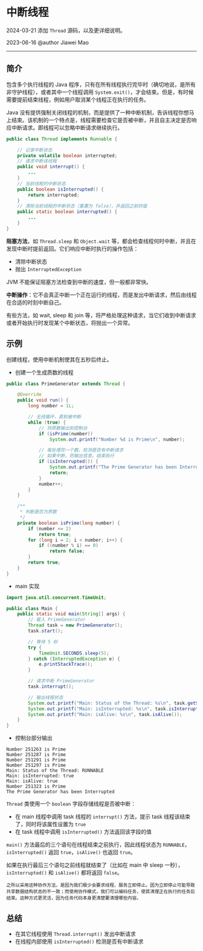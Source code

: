 # 中断线程

2024-03-21
添加 `Thread` 源码，以及更详细说明。

2023-06-16
@author Jiawei Mao

***
## 简介

包含多个执行线程的 Java 程序，只有在所有线程执行完毕时（确切地说，是所有非守护线程），或者其中一个线程调用 `System.exit()`，才会结束。但是，有时候需要提前结束线程，例如用户取消某个线程正在执行的任务。

Java 没有提供强制关闭线程的机制，而是提供了一种中断机制，告诉线程你想马上结束。该机制的一个特点是，线程需要检查它是否被中断，并且自主决定是否响应中断请求。即线程可以忽略中断请求继续执行。

```java
public class Thread implements Runnable {

    // 记录中断状态
    private volatile boolean interrupted;
    // 请求中断该线程
    public void interrupt() {
		...
    }
    // 当前线程的中断状态
	public boolean isInterrupted() {
        return interrupted;
    }
    // 清除当前线程的中断状态（重置为 false），并返回之前的值
    public static boolean interrupted() {
		...
    }
}
```

**阻塞方法**，如 `Thread.sleep` 和 `Object.wait` 等，都会检查线程何时中断，并且在发现中断时提前返回。它们响应中断时执行的操作包括：

- 清除中断状态
- 抛出 `InterruptedException`

JVM 不能保证阻塞方法检查到中断的速度，但一般都非常快。

**中断操作**：它不会真正中断一个正在运行的线程，而是发出中断请求，然后由线程在合适的时刻中断自己。

有些方法，如 wait, sleep 和 join 等，将严格处理这种请求，当它们收到中断请求或者开始执行时发现某个中断状态，将抛出一个异常。

## 示例

创建线程，使用中断机制使其在五秒后终止。

- 创建一个生成质数的线程

```java
public class PrimeGenerator extends Thread {

    @Override
    public void run() {
        long number = 1L;

        // 无线循环，直到被中断
        while (true) {
            // 将质数输出到控制台
            if (isPrime(number))
                System.out.printf("Number %d is Prime\n", number);

            // 每处理完一个数，检测是否有中断请求
            // 如果中断，则输出信息，结束执行
            if (isInterrupted()) {
                System.out.printf("The Prime Generator has been Interrupted\n");
                return;
            }
            number++;
        }
    }

    /**
     * 判断是否为质数
     */
    private boolean isPrime(long number) {
        if (number <= 2)
            return true;
        for (long i = 2; i < number; i++) {
            if ((number % i) == 0)
                return false;
        }
        return true;
    }
}
```

- main 实现

```java
import java.util.concurrent.TimeUnit;

public class Main {
    public static void main(String[] args) {
        // 载入 PrimeGenerator
        Thread task = new PrimeGenerator();
        task.start();

        // 等待 5 秒
        try {
            TimeUnit.SECONDS.sleep(5);
        } catch (InterruptedException e) {
            e.printStackTrace();
        }

        // 请求中断 PrimeGenerator
        task.interrupt();

        // 输出线程状态
        System.out.printf("Main: Status of the Thread: %s\n", task.getState());
        System.out.printf("Main: isInterrupted: %s\n", task.isInterrupted());
        System.out.printf("Main: isAlive: %s\n", task.isAlive());
    }
}
```

- 控制台部分输出

```
Number 251263 is Prime
Number 251287 is Prime
Number 251291 is Prime
Number 251297 is Prime
Main: Status of the Thread: RUNNABLE
Main: isInterrupted: true
Main: isAlive: true
Number 251323 is Prime
The Prime Generator has been Interrupted
```

`Thread` 类使用一个 `boolean` 字段存储线程是否被中断：

- 在 main 线程中调用 task 线程的 `interrupt()` 方法，提示 task 线程该结束了，同时将该属性设置为 `true`
- 在 task 线程中调用 `isInterrupted()` 方法返回该字段的值

`main()` 方法最后的三个语句在线程结束之前执行，因此线程状态为 `RUNNABLE`，`isInterrupted()` 返回 `true`，`isAlive()` 也返回 `true`。

如果在执行最后三个语句之前线程就结束了（比如在 main 中 sleep 一秒），`isInterrupted()` 和 `isAlive()` 都将返回 `false`。

```ad-info
之所以采用这种协作方法，是因为我们极少会要求线程、服务立即停止。因为立即停止可能导致共享数据结构状态的不一致；而使用协作模式，我们可以编码任务，使其清理正在执行的任务后结束。这种方式更灵活，因为任务代码本身更清楚要清理哪些内容。
```

## 总结

- 在其它线程使用 `Thread.interrupt()` 发出中断请求
- 在线程内部使用 `isInterrupted()` 检测是否有中断请求
